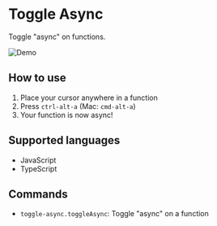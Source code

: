 # Toggle Async

Toggle "async" on functions.

![Demo](misc/screencast.gif)

## How to use

1.  Place your cursor anywhere in a function
2.  Press `ctrl-alt-a` (Mac: `cmd-alt-a`)
3.  Your function is now async!

## Supported languages

-   JavaScript
-   TypeScript

## Commands

-   `toggle-async.toggleAsync`: Toggle "async" on a function
